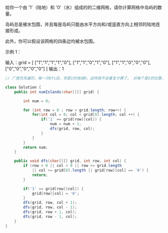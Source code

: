 给你一个由 '1'（陆地）和 '0'（水）组成的的二维网格，请你计算网格中岛屿的数量。

岛屿总是被水包围，并且每座岛屿只能由水平方向和/或竖直方向上相邻的陆地连接形成。

此外，你可以假设该网格的四条边均被水包围。

示例 1：

输入：grid = [
  ["1","1","1","1","0"],
  ["1","1","0","1","0"],
  ["1","1","0","0","0"],
  ["0","0","0","0","0"]
]
输出：1

```java
// 广度优先遍历，每一次bfs后，将是1的改成0，这样就不会重复计算了。 对每个是1的位置，进行bfs，统计总数

class Solution {
    public int numIslands(char[][] grid) {

        int num = 0;

        for (int row = 0 ; row < grid.length; row++) {
            for(int col = 0; col < grid[0].length; col ++) {
                if('1' == grid[row][col]) {
                    num = num + 1;
                    dfs(grid, row, col);
                }
            }
        }
        return num;
    }

    public void dfs(char[][] grid, int row, int col) {
        if (row < 0 || col < 0 || row >= grid.length 
            || col >= grid[0].length || grid[row][col] == '0') {
            return;
        }

        if('1' == grid[row][col]) {
            grid[row][col] = '0';
        }
        dfs(grid, row, col + 1);
        dfs(grid, row, col - 1);
        dfs(grid, row + 1, col);
        dfs(grid, row - 1, col);
    }
}
```



